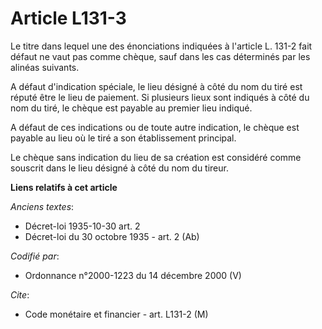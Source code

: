 # Article L131-3

Le titre dans lequel une des énonciations indiquées à l'article L. 131-2 fait défaut ne vaut pas comme chèque, sauf dans les
cas déterminés par les alinéas suivants.

A défaut d'indication spéciale, le lieu désigné à côté du nom du tiré est réputé être le lieu de paiement. Si plusieurs lieux
sont indiqués à côté du nom du tiré, le chèque est payable au premier lieu indiqué.

A défaut de ces indications ou de toute autre indication, le chèque est payable au lieu où le tiré a son établissement
principal.

Le chèque sans indication du lieu de sa création est considéré comme souscrit dans le lieu désigné à côté du nom du tireur.

**Liens relatifs à cet article**

_Anciens textes_:

  - Décret-loi 1935-10-30 art. 2
  - Décret-loi du 30 octobre 1935 - art. 2 (Ab)

_Codifié par_:

  - Ordonnance n°2000-1223 du 14 décembre 2000 (V)

_Cite_:

  - Code monétaire et financier - art. L131-2 (M)
